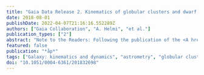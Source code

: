 ```yaml
---
title: "Gaia Data Release 2. Kinematics of globular clusters and dwarf galaxies around the Milky Way"
date: 2018-08-01
publishDate: 2022-04-07T21:16:16.552289Z
authors: ["Gaia Collaboration", "A. Helmi", "et al."]
publication_types: ["2"]
abstract: "Note to the Readers: Following the publication of the <A href=``https:// www.aanda.org/articles/aa/full_html/2020/05/aa32698e-18/aa32698 e-18.html''>corrigendum</A>, the article was corrected on 15 May 2020. Context.  Aims: The goal of this paper is to demonstrate the outstanding quality of the second data release of the Gaia mission and its power for constraining many different aspects of the dynamics of the satellites of the Milky Way. We focus here on determining the proper motions of 75 Galactic globular clusters, nine dwarf spheroidal galaxies, one ultra-faint system, and the Large and Small Magellanic Clouds.  Methods: Using data extracted from the Gaia archive, we derived the proper motions and parallaxes for these systems, as well as their uncertainties. We demonstrate that the errors, statistical and systematic, are relatively well understood. We integrated the orbits of these objects in three different Galactic potentials, and characterised their properties. We present the derived proper motions, space velocities, and characteristic orbital parameters in various tables to facilitate their use by the astronomical community.  Results: Our limited and straightforward analyses have allowed us for example to (i) determine absolute and very precise proper motions for globular clusters; (ii) detect clear rotation signatures in the proper motions of at least five globular clusters; (iii) show that the satellites of the Milky Way are all on high-inclination orbits, but that they do not share a single plane of motion; (iv) derive a lower limit for the mass of the Milky Way of 9.1$_-2.6$$^+6.2$ × 10$^11$ M$_ensuremathødot$ based on the assumption that the Leo I dwarf spheroidal is bound; (v) derive a rotation curve for the Large Magellanic Cloud based solely on proper motions that is competitive with line-of-sight velocity curves, now using many orders of magnitude more sources; and (vi) unveil the dynamical effect of the bar on the motions of stars in the Large Magellanic Cloud.  Conclusions: All these results highlight the incredible power of the Gaia astrometric mission, and in particular of its second data release. Full Table D.3 is only available at the CDS via anonymous ftp to <A href=``http://cdsarc.u-strasbg.f r''>http://cdsarc.u-strasbg.fr</A> (<A href=``http://cdsarc.u-strasbg.fr''>http://130.79.128.5</A>) or via <A href=``http://cdsarc.u-strasbg.fr/viz- bin/qcat?J/A+A/616/A12''>http://cdsarc.u-strasbg.fr/viz- bin/qcat?J/A+A/616/A12</A>"
featured: false
publication: "*åp*"
tags: ["Galaxy: kinematics and dynamics", "astrometry", "globular clusters: general", "galaxies: dwarf", "Local Group", "Magellanic Clouds", "Astrophysics - Astrophysics of Galaxies"]
doi: "10.1051/0004-6361/201832698"
---
```

